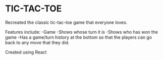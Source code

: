 # TIC-TAC-TOE

Recreated the classic tic-tac-toe game that everyone loves. 

Features include:
-Game
-Shows whose turn it is
-Shows who has won the game
-Has a game/turn history at the bottom so that the players can go back to any move that they did.

Created using React

